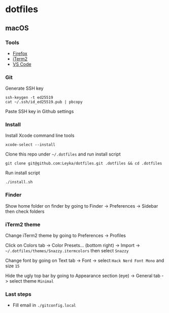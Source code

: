 # dotfiles

## macOS

### Tools

- [Firefox](https://www.mozilla.org/en-CA/firefox/new/)
- [iTerm2](https://iterm2.com/downloads.html)
- [VS Code](https://code.visualstudio.com/)

### Git

Generate SSH key

```
ssh-keygen -t ed25519
cat ~/.ssh/id_ed25519.pub | pbcopy
```

Paste SSH key in Github settings

### Install

Install Xcode command line tools

```
xcode-select --install
```

Clone this repo under `~/.dotfiles` and run install script

```
git clone git@github.com:Leyka/dotfiles.git .dotfiles && cd .dotfiles
```

Run install script

```
./install.sh
```

### Finder

Show home folder on finder by going to Finder -> Preferences -> Sidebar then check folders

### iTerm2 theme

Change iTerm2 theme by going to Preferences -> Profiles

Click on Colors tab -> Color Presets... (bottom right) -> Import -> `~/.dotfiles/themes/Snazzy.itermcolors` then select `Snazzy`

Change font by going on Text tab -> Font -> select `Hack Nerd Font Mono` and size `15`

Hide the ugly top bar by going to Appearance section (eye) -> General tab -> select theme `Minimal`

### Last steps

- Fill email in `./gitconfig.local`
